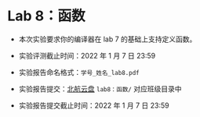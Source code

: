# Lab 8：函数

- 本次实验要求你的编译器在 lab 7 的基础上支持定义函数。

- 实验评测截止时间：2022 年 1 月 7 日 23:59

- 实验报告命名格式：`学号_姓名_lab8.pdf`

- 实验报告提交：[北航云盘](https://bhpan.buaa.edu.cn:443/link/413EA0802B7A7627A6B5112531C40772) `lab8：函数/` 对应班级目录中

- 实验报告提交截止时间：2022 年 1 月 7 日 23:59
